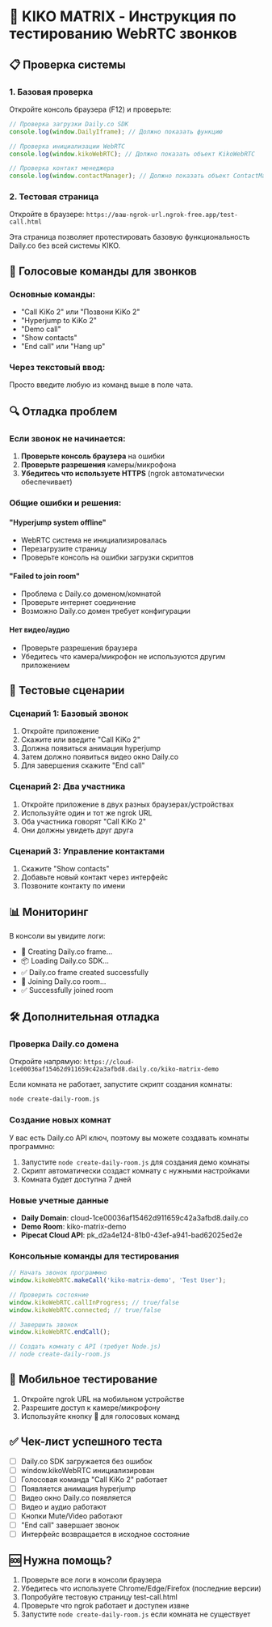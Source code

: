 # 🚀 KIKO MATRIX - Инструкция по тестированию WebRTC звонков

## 📋 Проверка системы

### 1. Базовая проверка
Откройте консоль браузера (F12) и проверьте:

```javascript
// Проверка загрузки Daily.co SDK
console.log(window.DailyIframe); // Должно показать функцию

// Проверка инициализации WebRTC
console.log(window.kikoWebRTC); // Должно показать объект KikoWebRTC

// Проверка контакт менеджера
console.log(window.contactManager); // Должно показать объект ContactManager
```

### 2. Тестовая страница
Откройте в браузере: `https://ваш-ngrok-url.ngrok-free.app/test-call.html`

Эта страница позволяет протестировать базовую функциональность Daily.co без всей системы KIKO.

## 🎤 Голосовые команды для звонков

### Основные команды:
- "Call KiKo 2" или "Позвони KiKo 2"
- "Hyperjump to KiKo 2"
- "Demo call"
- "Show contacts"
- "End call" или "Hang up"

### Через текстовый ввод:
Просто введите любую из команд выше в поле чата.

## 🔍 Отладка проблем

### Если звонок не начинается:

1. **Проверьте консоль браузера** на ошибки
2. **Проверьте разрешения** камеры/микрофона
3. **Убедитесь что используете HTTPS** (ngrok автоматически обеспечивает)

### Общие ошибки и решения:

#### "Hyperjump system offline"
- WebRTC система не инициализировалась
- Перезагрузите страницу
- Проверьте консоль на ошибки загрузки скриптов

#### "Failed to join room"
- Проблема с Daily.co доменом/комнатой
- Проверьте интернет соединение
- Возможно Daily.co домен требует конфигурации

#### Нет видео/аудио
- Проверьте разрешения браузера
- Убедитесь что камера/микрофон не используются другим приложением

## 🧪 Тестовые сценарии

### Сценарий 1: Базовый звонок
1. Откройте приложение
2. Скажите или введите "Call KiKo 2"
3. Должна появиться анимация hyperjump
4. Затем должно появиться видео окно Daily.co
5. Для завершения скажите "End call"

### Сценарий 2: Два участника
1. Откройте приложение в двух разных браузерах/устройствах
2. Используйте один и тот же ngrok URL
3. Оба участника говорят "Call KiKo 2"
4. Они должны увидеть друг друга

### Сценарий 3: Управление контактами
1. Скажите "Show contacts"
2. Добавьте новый контакт через интерфейс
3. Позвоните контакту по имени

## 📊 Мониторинг

В консоли вы увидите логи:
- 🔧 Creating Daily.co frame...
- 📦 Loading Daily.co SDK...
- ✅ Daily.co frame created successfully
- 🚀 Joining Daily.co room...
- ✅ Successfully joined room

## 🛠️ Дополнительная отладка

### Проверка Daily.co домена
Откройте напрямую: `https://cloud-1ce00036af15462d911659c42a3afbd8.daily.co/kiko-matrix-demo`

Если комната не работает, запустите скрипт создания комнаты:
```bash
node create-daily-room.js
```

### Создание новых комнат
У вас есть Daily.co API ключ, поэтому вы можете создавать комнаты программно:
1. Запустите `node create-daily-room.js` для создания демо комнаты
2. Скрипт автоматически создаст комнату с нужными настройками
3. Комната будет доступна 7 дней

### Новые учетные данные
- **Daily Domain**: cloud-1ce00036af15462d911659c42a3afbd8.daily.co
- **Demo Room**: kiko-matrix-demo
- **Pipecat Cloud API**: pk_d2a4e124-81b0-43ef-a941-bad62025ed2e

### Консольные команды для тестирования
```javascript
// Начать звонок программно
window.kikoWebRTC.makeCall('kiko-matrix-demo', 'Test User');

// Проверить состояние
window.kikoWebRTC.callInProgress; // true/false
window.kikoWebRTC.connected; // true/false

// Завершить звонок
window.kikoWebRTC.endCall();

// Создать комнату с API (требует Node.js)
// node create-daily-room.js
```

## 📱 Мобильное тестирование

1. Откройте ngrok URL на мобильном устройстве
2. Разрешите доступ к камере/микрофону
3. Используйте кнопку 🎤 для голосовых команд

## ✅ Чек-лист успешного теста

- [ ] Daily.co SDK загружается без ошибок
- [ ] window.kikoWebRTC инициализирован
- [ ] Голосовая команда "Call KiKo 2" работает
- [ ] Появляется анимация hyperjump
- [ ] Видео окно Daily.co появляется
- [ ] Видео и аудио работают
- [ ] Кнопки Mute/Video работают
- [ ] "End call" завершает звонок
- [ ] Интерфейс возвращается в исходное состояние

## 🆘 Нужна помощь?

1. Проверьте все логи в консоли браузера
2. Убедитесь что используете Chrome/Edge/Firefox (последние версии)
3. Попробуйте тестовую страницу test-call.html
4. Проверьте что ngrok работает и доступен извне
5. Запустите `node create-daily-room.js` если комната не существует